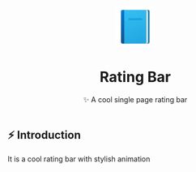 <p align="center">
    <img alt="30 Days 30 Projects" height="80" src="./img/add-readme (1).png">
  </a>
</p>
<h1 align="center">Rating Bar</h1>

<div align="center">
  ✨ A cool single page rating bar
</div>
<br />

## ⚡️ Introduction
It is a cool rating bar with stylish animation


